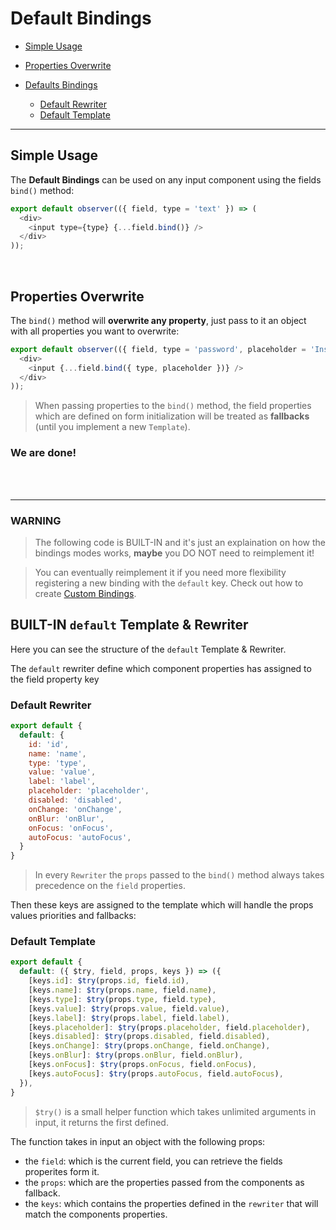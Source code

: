 # Default Bindings

* [Simple Usage](#simple-usage)
* [Properties Overwrite](#properties-overwrite)


* [Defaults Bindings](#warning)
  * [Default Rewriter](#default-rewriter)
  * [Default Template](#default-template)

---

## Simple Usage

The **Default Bindings** can be used on any input component using the fields `bind()` method:

```javascript
export default observer(({ field, type = 'text' }) => (
  <div>
    <input type={type} {...field.bind()} />
  </div>
));
```

<br>

## Properties Overwrite

The `bind()` method will **overwrite any property**, just pass to it an object with all properties you want to overwrite:

```javascript
export default observer(({ field, type = 'password', placeholder = 'Insert Password' }) => (
  <div>
    <input {...field.bind({ type, placeholder })} />
  </div>
));
```

> When passing properties to the `bind()` method, the field properties which are defined on form initialization will be treated as **fallbacks** (until you implement a new `Template`).


### **We are done!**

<br>
<br>

---

### WARNING

> The following code is BUILT-IN and it's just an explaination on how the bindings modes works, **maybe** you DO NOT need to reimplement it!

> You can eventually reimplement it if you need more flexibility registering a new binding with the `default` key. Check out how to create [Custom Bindings](custom.md).


## BUILT-IN `default` Template & Rewriter

Here you can see the structure of the `default` Template & Rewriter.

The `default` rewriter define which component properties has assigned to the field property key


### Default Rewriter

```javascript
export default {
  default: {
    id: 'id',
    name: 'name',
    type: 'type',
    value: 'value',
    label: 'label',
    placeholder: 'placeholder',
    disabled: 'disabled',
    onChange: 'onChange',
    onBlur: 'onBlur',
    onFocus: 'onFocus',
    autoFocus: 'autoFocus',
  }
}
```

> In every `Rewriter` the `props` passed to the `bind()` method always takes precedence on the `field` properties.


Then these keys are assigned to the template which will handle the props values priorities and fallbacks:

### Default Template

```javascript
export default {
  default: ({ $try, field, props, keys }) => ({
    [keys.id]: $try(props.id, field.id),
    [keys.name]: $try(props.name, field.name),
    [keys.type]: $try(props.type, field.type),
    [keys.value]: $try(props.value, field.value),
    [keys.label]: $try(props.label, field.label),
    [keys.placeholder]: $try(props.placeholder, field.placeholder),
    [keys.disabled]: $try(props.disabled, field.disabled),
    [keys.onChange]: $try(props.onChange, field.onChange),
    [keys.onBlur]: $try(props.onBlur, field.onBlur),
    [keys.onFocus]: $try(props.onFocus, field.onFocus),
    [keys.autoFocus]: $try(props.autoFocus, field.autoFocus),
  }),
}
```

> `$try()` is a small helper function which takes unlimited arguments in input, it returns the first defined.

The function takes in input an object with the following props:

- the `field`: which is the current field, you can retrieve the fields properites form it.
- the `props`: which are the properties passed from the components as fallback.
- the `keys`: which contains the properties defined in the `rewriter` that will match the components properties.
